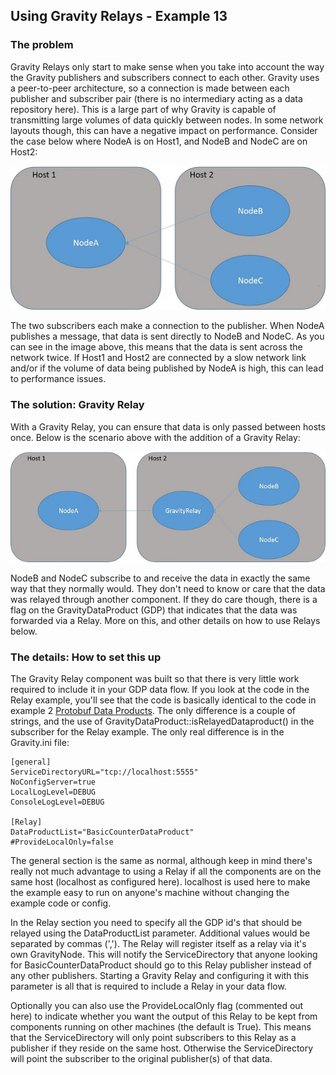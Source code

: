 ## Using Gravity Relays - Example 13 ##

### The problem ###
Gravity Relays only start to make sense when you take into account the way the Gravity publishers and subscribers connect to each other.  Gravity uses a peer-to-peer architecture, so a connection is made between each publisher and subscriber pair (there is no intermediary acting as a data repository here).  This is a large part of why Gravity is capable of transmitting large volumes of data quickly between nodes.  In some network layouts though, this can have a negative impact on performance.  Consider the case below where NodeA is on Host1, and NodeB and NodeC are on Host2:  

![Without Relay](https://github.com/aphysci/gravity/blob/DocUpdates/test/examples/13-Relay/doc/WithoutRelay.jpg)

The two subscribers each make a connection to the publisher.  When NodeA publishes a message, that data is sent directly to NodeB and NodeC.  As you can see in the image above, this means that the data is sent across the network twice.  If Host1 and Host2 are connected by a slow network link and/or if the volume of data being published by NodeA is high, this can lead to performance issues.

### The solution: Gravity Relay ###

With a Gravity Relay, you can ensure that data is only passed between hosts once.  Below is the scenario above with the addition of a Gravity Relay:

![With Relay](https://github.com/aphysci/gravity/blob/DocUpdates/test/examples/13-Relay/doc/WithRelay.jpg)

NodeB and NodeC subscribe to and receive the data in exactly the same way that they normally would.  They don't need to know or care that the data was relayed through another component.  If they do care though, there is a flag on the GravityDataProduct (GDP) that indicates that the data was forwarded via a Relay.  More on this, and other details on how to use Relays below.

### The details: How to set this up ###

The Gravity Relay component was built so that there is very little work required to include it in your GDP data flow.  If you look at the code in the Relay example, you'll see that the code is basically identical to the code in example 2 [Protobuf Data Products](UsingProtobufs).  The only difference is a couple of strings, and the use of GravityDataProduct::isRelayedDataproduct() in the subscriber for the Relay example.  The only real difference is in the Gravity.ini file:

```
[general]
ServiceDirectoryURL="tcp://localhost:5555"
NoConfigServer=true
LocalLogLevel=DEBUG
ConsoleLogLevel=DEBUG

[Relay]
DataProductList="BasicCounterDataProduct"
#ProvideLocalOnly=false
```

The general section is the same as normal, although keep in mind there's really not much advantage to using a Relay if all the components are on the same host (localhost as configured here).  localhost is used here to make the example easy to run on anyone's machine without changing the example code or config.

In the Relay section you need to specify all the GDP id's that should be relayed using the DataProductList parameter.  Additional values would be separated by commas (',').  The Relay will register itself as a relay via it's own GravityNode.  This will notify the ServiceDirectory that anyone looking for BasicCounterDataProduct should go to this Relay publisher instead of any other publishers.  Starting a Gravity Relay and configuring it with this parameter is all that is required to include a Relay in your data flow.

Optionally you can also use the ProvideLocalOnly flag (commented out here) to indicate whether you want the output of this Relay to be kept from components running on other machines (the default is True).  This means that the ServiceDirectory will only point subscribers to this Relay as a publisher if they reside on the same host.  Otherwise the ServiceDirectory will point the subscriber to the original publisher(s) of that data. 

